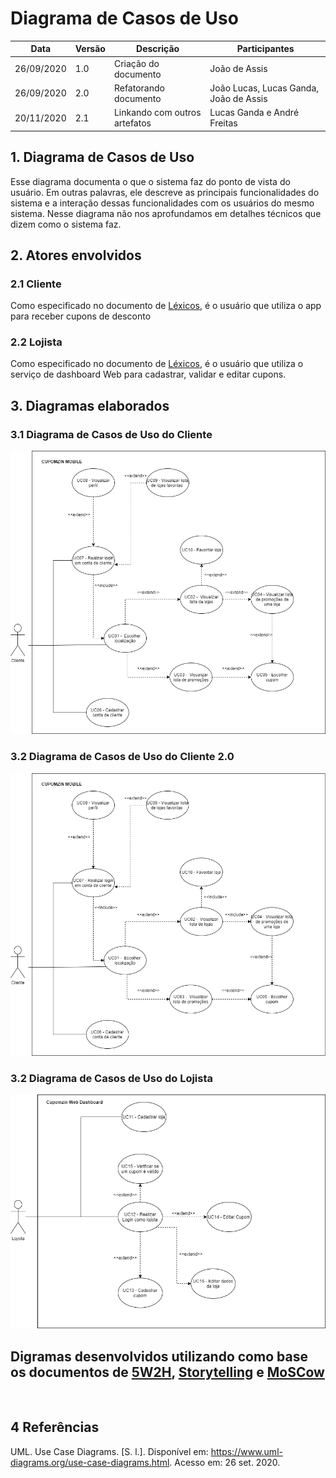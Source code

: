
# Diagrama de Casos de Uso
| Data       | Versão | Descrição                                          | Participantes                                                                   |
| ---------- | ------ | -------------------------------------------------- | ------------------------------------------------------------------------------- |
| 26/09/2020 | 1.0   | Criação do documento | João de Assis|
| 26/09/2020 | 2.0   | Refatorando documento | João Lucas, Lucas Ganda, João de Assis |
| 20/11/2020 | 2.1   | Linkando com outros artefatos| Lucas Ganda e André Freitas |
## 1. Diagrama de Casos de Uso
Esse diagrama documenta o que o sistema faz do ponto de vista do usuário. Em outras palavras, ele descreve as principais funcionalidades do sistema e a interação dessas funcionalidades com os usuários do mesmo sistema. Nesse diagrama não nos aprofundamos em detalhes técnicos que dizem como o sistema faz.

## 2. Atores envolvidos
### 2.1 Cliente
Como especificado no documento de [Léxicos](Lexico.md), é o usuário que utiliza o app para receber cupons de desconto

### 2.2 Lojista
Como especificado no documento de [Léxicos](Lexico.md), é o usuário que utiliza o serviço de dashboard Web para cadastrar, validar e editar cupons.

## 3. Diagramas elaborados

### 3.1 Diagrama de Casos de Uso do Cliente
<img src='./DiagramaCasosDeUsoCliente.png'>

### 3.2 Diagrama de Casos de Uso do Cliente 2.0 
<img src='./DiagramaCasosDeUsoCliente2.png'>

### 3.2 Diagrama de Casos de Uso do Lojista
<img src='./DiagramaCasosDeUsoLojista.png'>

## Digramas desenvolvidos utilizando como base os documentos de  [5W2H](5W2H.md), [Storytelling](Storytelling.md) e [MoSCow](MoSCoW.md)
</br>

## 4 Referências
UML. Use Case Diagrams. [S. l.]. Disponível em: https://www.uml-diagrams.org/use-case-diagrams.html. Acesso em: 26 set. 2020.